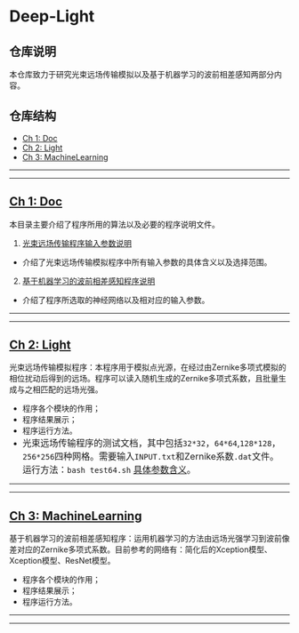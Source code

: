# Deep-Light
## 仓库说明

本仓库致力于研究光束远场传输模拟以及基于机器学习的波前相差感知两部分内容。

## 仓库结构

  * [Ch 1: Doc](#ch-1-doc)
  * [Ch 2: Light](#ch-2-light)
  * [Ch 3: MachineLearning](#ch-3-mechinelearning)
  
---
---

## [Ch 1: Doc](doc/README.md)
本目录主要介绍了程序所用的算法以及必要的程序说明文件。
 1. [光束远场传输程序输入参数说明](doc/documentation.md)
  * 介绍了光束远场传输模拟程序中所有输入参数的具体含义以及选择范围。
 2. [基于机器学习的波前相差感知程序说明]()  
  * 介绍了程序所选取的神经网络以及相对应的输入参数。
---
---  
## [Ch 2: Light](light/README.md)
光束远场传输模拟程序：本程序用于模拟点光源，在经过由Zernike多项式模拟的相位扰动后得到的远场。程序可以读入随机生成的Zernike多项式系数，且批量生成与之相匹配的远场光强。
  * 程序各个模块的作用；
  * 程序结果展示；
  * 程序运行方法。
  * <font size=3>光束远场传输程序的测试文档，其中包括`32*32`，`64*64`,`128*128`，`256*256`四种网格。需要输入`INPUT.txt`和Zernike系数`.dat`文件。
运行方法：`bash test64.sh`
[具体参数含义](doc/documentation.md)。</font></b>
---
---
## [Ch 3: MachineLearning](machinelearning/README.md)
基于机器学习的波前相差感知程序：运用机器学习的方法由远场光强学习到波前像差对应的Zernike多项式系数。目前参考的网络有：简化后的Xception模型、Xception模型、ResNet模型。
  * 程序各个模块的作用；
  * 程序结果展示；
  * 程序运行方法。
---
---

